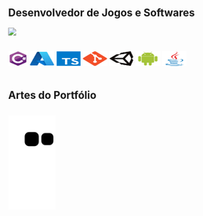 ## Desenvolvedor de Jogos e Softwares
<div>
  <a href="https://github.com/gilmarferrari">
    <img height="200em" src="https://github-readme-stats.vercel.app/api?username=gilmarferrari&show_icons=true&amp;theme=vision-friendly-dark&amp;include_all_commits=true&amp;count_private=false" style="max-width:100%;">
  </a>
</div>

##

<div>  
  <img align="center" alt="Gilmar-CSharp" height="30" width="40" src="https://raw.githubusercontent.com/devicons/devicon/master/icons/csharp/csharp-original.svg">
    <img align="center" alt="Gilmar-Azure" height="30" width="50" src="https://github.com/devicons/devicon/blob/master/icons/azure/azure-original.svg">
    <img align="center" alt="Gilmar-TypeScript" height="30" width="50" src="https://github.com/devicons/devicon/blob/master/icons/typescript/typescript-plain.svg">
    <img align="center" alt="Gilmar-Git" height="30" width="50" src="https://github.com/devicons/devicon/blob/master/icons/git/git-original.svg">
    <img align="center" alt="Gilmar-Unity" height="30" width="50" src="https://github.com/devicons/devicon/blob/master/icons/unity/unity-original.svg">  
    <img align="center" alt="Gilmar-Android" height="30" width="50" src="https://github.com/devicons/devicon/blob/master/icons/android/android-plain.svg">
    <img align="center" alt="Gilmar-Java" height="30" width="50" src="https://github.com/devicons/devicon/blob/master/icons/java/java-original.svg">
</div> <br>

## Artes do Portfólio 

<div>
</div>

##
 
<div>
 
  ![Snake animation](https://github.com/gilmarferrari/gilmarferrari/blob/output/github-contribution-grid-snake.svg)
 
</div>
